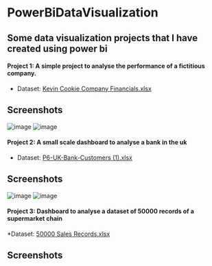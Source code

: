# PowerBiDataVisualization

## Some data visualization projects that I have created using power bi ##

#### Project 1: A simple project to analyse the performance of a fictitious company. ####
* Dataset:  [Kevin Cookie Company Financials.xlsx](https://github.com/MazenTarek7/PowerBiDataVisualization/files/9444020/Kevin.Cookie.Company.Financials.xlsx)

## Screenshots ##
![image](https://user-images.githubusercontent.com/56880548/187187255-e8494e97-e771-4773-8ae4-b09afbad8e66.png)
![image](https://user-images.githubusercontent.com/56880548/187187587-f650a830-cf46-4dc9-b42d-871871bb08c8.png)

#### Project 2: A small scale dashboard to analyse a bank in the uk ####
* Dataset: [P6-UK-Bank-Customers (1).xlsx](https://github.com/MazenTarek7/PowerBiDataVisualization/files/9444060/P6-UK-Bank-Customers.1.xlsx)

## Screenshots ##
![image](https://user-images.githubusercontent.com/56880548/187189910-13f022ab-e536-45bd-8aab-59fac026a2a9.png)
![image](https://user-images.githubusercontent.com/56880548/187189623-ba064aa3-0dbd-44e7-9642-4329e41307b5.png)

#### Project 3: Dashboard to analyse a dataset of 50000 records of a supermarket chain ####
*Dataset: [50000 Sales Records.xlsx](https://github.com/MazenTarek7/PowerBiDataVisualization/files/9444128/50000.Sales.Records.xlsx)

## Screenshots ##
